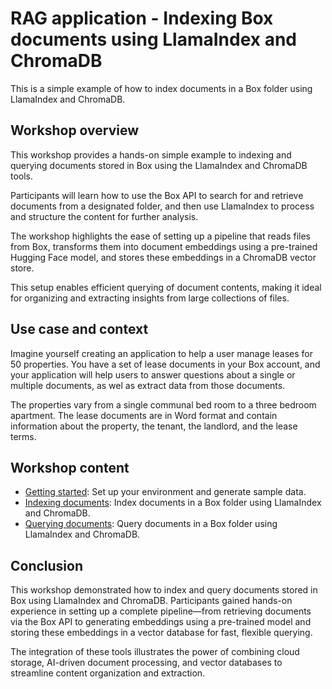 # RAG application - Indexing Box documents using LlamaIndex and ChromaDB

This is a simple example of how to index documents in a Box folder using LlamaIndex and ChromaDB.

## Workshop overview

This workshop provides a hands-on simple example to indexing and querying documents stored in Box using the LlamaIndex and ChromaDB tools. 

Participants will learn how to use the Box API to search for and retrieve documents from a designated folder, and then use LlamaIndex to process and structure the content for further analysis. 

The workshop highlights the ease of setting up a pipeline that reads files from Box, transforms them into document embeddings using a pre-trained Hugging Face model, and stores these embeddings in a ChromaDB vector store. 

This setup enables efficient querying of document contents, making it ideal for organizing and extracting insights from large collections of files.

## Use case and context

Imagine yourself creating an application to help a user manage leases for 50 properties. You have a set of lease documents in your Box account, and your application will help users to answer questions about a single or multiple documents, as wel as extract data from those documents.

The properties vary from a single communal bed room to a three bedroom apartment. The lease documents are in Word format and contain information about the property, the tenant, the landlord, and the lease terms.

## Workshop content

- [Getting started](getting-started.md): Set up your environment and generate sample data.
- [Indexing documents](indexing-documents.md): Index documents in a Box folder using LlamaIndex and ChromaDB.
- [Querying documents](querying-documents.md): Query documents in a Box folder using LlamaIndex and ChromaDB.

## Conclusion

This workshop demonstrated how to index and query documents stored in Box using LlamaIndex and ChromaDB. Participants gained hands-on experience in setting up a complete pipeline—from retrieving documents via the Box API to generating embeddings using a pre-trained model and storing these embeddings in a vector database for fast, flexible querying. 

The integration of these tools illustrates the power of combining cloud storage, AI-driven document processing, and vector databases to streamline content organization and extraction.
